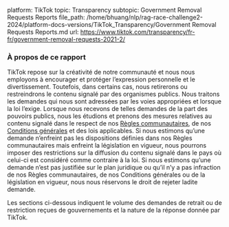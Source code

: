 platform: TikTok
topic: Transparency
subtopic: Government Removal Requests Reports
file_path: /home/bhuang/nlp/rag-race-challenge2-2024/platform-docs-versions/TikTok_Transparency/Government Removal Requests Reports.md
url: https://www.tiktok.com/transparency/fr-fr/government-removal-requests-2021-2/


### À propos de ce rapport

TikTok repose sur la créativité de notre communauté et nous nous employons à encourager et protéger l’expression personnelle et le divertissement. Toutefois, dans certains cas, nous retirerons ou restreindrons le contenu signalé par des organismes publics. Nous traitons les demandes qui nous sont adressées par les voies appropriées et lorsque la loi l’exige. Lorsque nous recevons de telles demandes de la part des pouvoirs publics, nous les étudions et prenons des mesures relatives au contenu signalé dans le respect de nos [Règles communautaires](https://www.tiktok.com/community-guidelines), de nos [Conditions générales](https://www.tiktok.com/legal/terms-of-service) et des lois applicables. Si nous estimons qu’une demande n’enfreint pas les dispositions définies dans nos Règles communautaires mais enfreint la législation en vigueur, nous pourrons imposer des restrictions sur la diffusion du contenu signalé dans le pays où celui-ci est considéré comme contraire à la loi. Si nous estimons qu’une demande n’est pas justifiée sur le plan juridique ou qu’il n’y a pas infraction de nos Règles communautaires, de nos Conditions générales ou de la législation en vigueur, nous nous réservons le droit de rejeter ladite demande.

Les sections ci-dessous indiquent le volume des demandes de retrait ou de restriction reçues de gouvernements et la nature de la réponse donnée par TikTok.